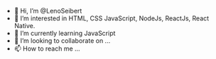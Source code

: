 - 👋 Hi, I’m @LenoSeibert
- 👀 I’m interested in HTML, CSS JavaScript, NodeJs, ReactJs, React Native.
- 🌱 I’m currently learning JavaScript
- 💞️ I’m looking to collaborate on ...
- 📫 How to reach me ...

<!---
LenoSeibert/LenoSeibert is a ✨ special ✨ repository because its `README.md` (this file) appears on your GitHub profile.
You can click the Preview link to take a look at your changes.
--->
